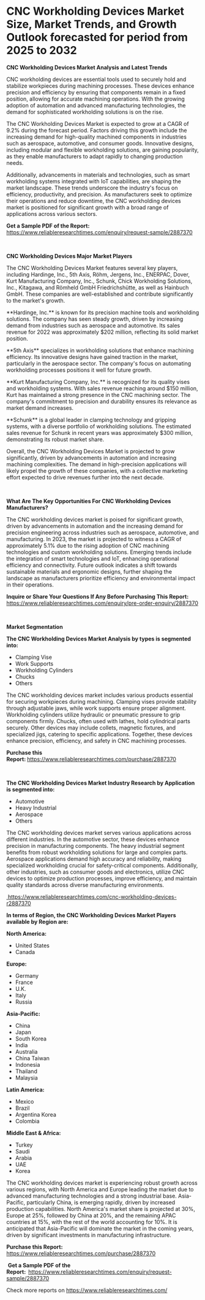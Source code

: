 <p><h1>CNC Workholding Devices Market Size, Market Trends, and Growth Outlook forecasted for period from 2025 to 2032</h1></p><p><strong>CNC Workholding Devices Market Analysis and Latest Trends</strong></p>
<p><p>CNC workholding devices are essential tools used to securely hold and stabilize workpieces during machining processes. These devices enhance precision and efficiency by ensuring that components remain in a fixed position, allowing for accurate machining operations. With the growing adoption of automation and advanced manufacturing technologies, the demand for sophisticated workholding solutions is on the rise.</p><p>The CNC Workholding Devices Market is expected to grow at a CAGR of 9.2% during the forecast period. Factors driving this growth include the increasing demand for high-quality machined components in industries such as aerospace, automotive, and consumer goods. Innovative designs, including modular and flexible workholding solutions, are gaining popularity, as they enable manufacturers to adapt rapidly to changing production needs.</p><p>Additionally, advancements in materials and technologies, such as smart workholding systems integrated with IoT capabilities, are shaping the market landscape. These trends underscore the industry's focus on efficiency, productivity, and precision. As manufacturers seek to optimize their operations and reduce downtime, the CNC workholding devices market is positioned for significant growth with a broad range of applications across various sectors.</p></p>
<p><strong>Get a Sample PDF of the Report:&nbsp;</strong> <a href="https://www.reliableresearchtimes.com/enquiry/request-sample/2887370?utm_campaign=3038&utm_medium=2&utm_source=Github&utm_content=ia&utm_term=14032025&utm_id=cnc-workholding-devices">https://www.reliableresearchtimes.com/enquiry/request-sample/2887370</a></p>
<p>&nbsp;</p>
<p><strong>CNC Workholding Devices Major Market Players</strong></p>
<p><p>The CNC Workholding Devices Market features several key players, including Hardinge, Inc., 5th Axis, Röhm, Jergens, Inc., ENERPAC, Dover, Kurt Manufacturing Company, Inc., Schunk, Chick Workholding Solutions, Inc., Kitagawa, and Römheld GmbH Friedrichshütte, as well as Hainbuch GmbH. These companies are well-established and contribute significantly to the market's growth.</p><p>**Hardinge, Inc.** is known for its precision machine tools and workholding solutions. The company has seen steady growth, driven by increasing demand from industries such as aerospace and automotive. Its sales revenue for 2022 was approximately $202 million, reflecting its solid market position.</p><p>**5th Axis** specializes in workholding solutions that enhance machining efficiency. Its innovative designs have gained traction in the market, particularly in the aerospace sector. The company's focus on automating workholding processes positions it well for future growth.</p><p>**Kurt Manufacturing Company, Inc.** is recognized for its quality vises and workholding systems. With sales revenue reaching around $150 million, Kurt has maintained a strong presence in the CNC machining sector. The company's commitment to precision and durability ensures its relevance as market demand increases.</p><p>**Schunk** is a global leader in clamping technology and gripping systems, with a diverse portfolio of workholding solutions. The estimated sales revenue for Schunk in recent years was approximately $300 million, demonstrating its robust market share.</p><p>Overall, the CNC Workholding Devices Market is projected to grow significantly, driven by advancements in automation and increasing machining complexities. The demand in high-precision applications will likely propel the growth of these companies, with a collective marketing effort expected to drive revenues further into the next decade.</p></p>
<p>&nbsp;</p>
<p><strong>What Are The Key Opportunities For CNC Workholding Devices Manufacturers?</strong></p>
<p><p>The CNC workholding devices market is poised for significant growth, driven by advancements in automation and the increasing demand for precision engineering across industries such as aerospace, automotive, and manufacturing. In 2023, the market is projected to witness a CAGR of approximately 5.1% due to the rising adoption of CNC machining technologies and custom workholding solutions. Emerging trends include the integration of smart technologies and IoT, enhancing operational efficiency and connectivity. Future outlook indicates a shift towards sustainable materials and ergonomic designs, further shaping the landscape as manufacturers prioritize efficiency and environmental impact in their operations.</p></p>
<p><strong>Inquire or Share Your Questions If Any Before Purchasing This Report:</strong> <a href="https://www.reliableresearchtimes.com/enquiry/pre-order-enquiry/2887370?utm_campaign=3038&utm_medium=2&utm_source=Github&utm_content=ia&utm_term=14032025&utm_id=cnc-workholding-devices">https://www.reliableresearchtimes.com/enquiry/pre-order-enquiry/2887370</a></p>
<p>&nbsp;</p>
<p><strong>Market Segmentation</strong></p>
<p><strong>The CNC Workholding Devices Market Analysis by types is segmented into:</strong></p>
<p><ul><li>Clamping Vise</li><li>Work Supports</li><li>Workholding Cylinders</li><li>Chucks</li><li>Others</li></ul></p>
<p><p>The CNC workholding devices market includes various products essential for securing workpieces during machining. Clamping vises provide stability through adjustable jaws, while work supports ensure proper alignment. Workholding cylinders utilize hydraulic or pneumatic pressure to grip components firmly. Chucks, often used with lathes, hold cylindrical parts securely. Other devices may include collets, magnetic fixtures, and specialized jigs, catering to specific applications. Together, these devices enhance precision, efficiency, and safety in CNC machining processes.</p></p>
<p><strong>Purchase this Report:&nbsp;</strong><a href="https://www.reliableresearchtimes.com/purchase/2887370?utm_campaign=3038&utm_medium=2&utm_source=Github&utm_content=ia&utm_term=14032025&utm_id=cnc-workholding-devices">https://www.reliableresearchtimes.com/purchase/2887370</a></p>
<p>&nbsp;</p>
<p><strong>The CNC Workholding Devices Market Industry Research by Application is segmented into:</strong></p>
<p><ul><li>Automotive</li><li>Heavy Industrial</li><li>Aerospace</li><li>Others</li></ul></p>
<p><p>The CNC workholding devices market serves various applications across different industries. In the automotive sector, these devices enhance precision in manufacturing components. The heavy industrial segment benefits from robust workholding solutions for large and complex parts. Aerospace applications demand high accuracy and reliability, making specialized workholding crucial for safety-critical components. Additionally, other industries, such as consumer goods and electronics, utilize CNC devices to optimize production processes, improve efficiency, and maintain quality standards across diverse manufacturing environments.</p></p>
<p><a href="https://www.reliableresearchtimes.com/cnc-workholding-devices-r2887370?utm_campaign=3038&utm_medium=2&utm_source=Github&utm_content=ia&utm_term=14032025&utm_id=cnc-workholding-devices">&nbsp;https://www.reliableresearchtimes.com/cnc-workholding-devices-r2887370</a></p>
<p><strong>In terms of Region, the CNC Workholding Devices Market Players available by Region are:</strong></p>
<p>
    <p> <strong> North America: </strong>
        <ul>
            <li>United States</li>
            <li>Canada</li>
        </ul>
        </p> 
    <p> <strong> Europe: </strong>
        <ul>
            <li>Germany</li>
            <li>France</li>
            <li>U.K.</li>
            <li>Italy</li>
            <li>Russia</li>
        </ul>
        </p> 
    <p> <strong> Asia-Pacific: </strong>
        <ul>
            <li>China</li>
            <li>Japan</li>
            <li>South Korea</li>
            <li>India</li>
            <li>Australia</li>
            <li>China Taiwan</li>
            <li>Indonesia</li>
            <li>Thailand</li>
            <li>Malaysia</li>
        </ul>
        </p> 
    <p> <strong> Latin America: </strong>
        <ul>
            <li>Mexico</li>
            <li>Brazil</li>
            <li>Argentina Korea</li>
            <li>Colombia</li>
        </ul>
        </p> 
    <p> <strong> Middle East & Africa: </strong>
        <ul>
            <li>Turkey</li>
            <li>Saudi</li>
            <li>Arabia</li>
            <li>UAE</li>
            <li>Korea</li>
        </ul>
    </p>
    </p>
<p><p>The CNC workholding devices market is experiencing robust growth across various regions, with North America and Europe leading the market due to advanced manufacturing technologies and a strong industrial base. Asia-Pacific, particularly China, is emerging rapidly, driven by increased production capabilities. North America's market share is projected at 30%, Europe at 25%, followed by China at 20%, and the remaining APAC countries at 15%, with the rest of the world accounting for 10%. It is anticipated that Asia-Pacific will dominate the market in the coming years, driven by significant investments in manufacturing infrastructure.</p></p>
<p><strong>Purchase this Report: </strong><a href="https://www.reliableresearchtimes.com/purchase/2887370?utm_campaign=3038&utm_medium=2&utm_source=Github&utm_content=ia&utm_term=14032025&utm_id=cnc-workholding-devices">https://www.reliableresearchtimes.com/purchase/2887370</a></p>
<p>&nbsp;<strong>Get a Sample PDF of the Report:&nbsp;&nbsp;</strong><a href="https://www.reliableresearchtimes.com/enquiry/request-sample/2887370?utm_campaign=3038&utm_medium=2&utm_source=Github&utm_content=ia&utm_term=14032025&utm_id=cnc-workholding-devices">https://www.reliableresearchtimes.com/enquiry/request-sample/2887370</a></p>
<p><strong></strong></p>
<p>Check more reports on <a href="https://www.reliableresearchtimes.com/?utm_campaign=3038&utm_medium=2&utm_source=Github&utm_content=ia&utm_term=14032025&utm_id=cnc-workholding-devices">https://www.reliableresearchtimes.com/</a></p>